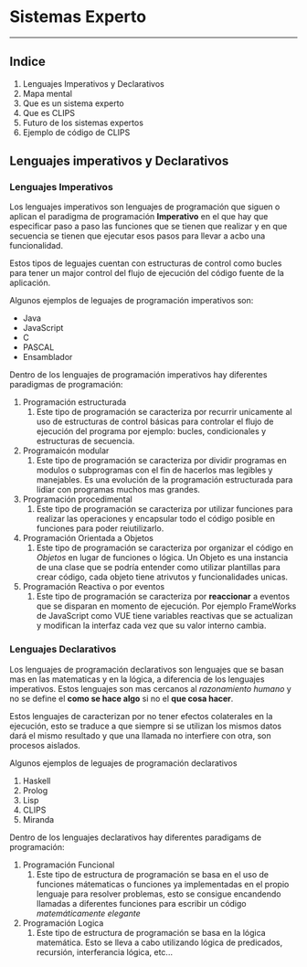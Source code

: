 # Sistemas Experto
---
## Indice
1. Lenguajes Imperativos y Declarativos
2. Mapa mental
3. Que es un sistema experto
4. Que es CLIPS
5. Futuro de los sistemas expertos
6. Ejemplo de código de CLIPS


## Lenguajes imperativos y Declarativos
### Lenguajes Imperativos
Los lenguajes imperativos son lenguajes de programación que siguen o aplican el paradigma de programación **Imperativo** en el que hay que especificar paso a paso las funciones que se tienen que realizar y en que secuencia se tienen que ejecutar esos pasos para llevar a acbo una funcionalidad.

Estos tipos de leguajes cuentan con estructuras de control como bucles para tener un major control del flujo de ejecución del código fuente de la aplicación.

Algunos ejemplos de leguajes de programación imperativos son:
  - Java
  - JavaScript
  - C
  - PASCAL
  - Ensamblador

Dentro de los lenguajes de programación imperativos hay diferentes paradigmas de programación:

1. Programación estructurada
   1. Este tipo de programación se caracteriza por recurrir unicamente al uso de estructuras de control básicas para controlar el flujo de ejecución del programa por ejemplo: bucles, condicionales y estructuras de secuencia. 
2. Programaicón modular 
   1. Este tipo de programación se caracteriza por dividir programas en modulos o subprogramas con el fin de hacerlos mas legibles y manejables. Es una evolución de la programación estructurada para lidiar con programas muchos mas grandes.
3. Programación procedimental
   1. Este tipo de programación se caracteriza por utilizar funciones para realizar las operaciones y encapsular todo el código posible en funciones para poder reiutilizarlo.
4. Programación Orientada a Objetos
   1. Este tipo de programación se caracteriza por organizar el código en *Objetos* en lugar de funciones o lógica. Un Objeto es una instancia de una clase que se podría entender como utilizar plantillas para crear código, cada objeto tiene atrivutos y funcionalidades unicas.
5. Programación Reactiva o por eventos
   1. Este tipo de programación se caracteriza por **reaccionar** a eventos que se disparan en momento de ejecución. Por ejemplo FrameWorks de JavaScript como VUE tiene variables reactivas que se actualizan y modifican la interfaz cada vez que su valor interno cambia.

### Lenguajes Declarativos
Los lenguajes de programación declarativos son lenguajes que se basan mas en las matematicas y en la lógica, a diferencia de los lenguajes imperativos. Estos lenguajes son mas cercanos al *razonamiento humano* y no se define el **como se hace algo** si no el **que cosa hacer**.

Estos lenguajes de caracterizan por no tener efectos colaterales en la ejecución, esto se traduce a que siempre si se utilizan los mismos datos dará el mismo resultado y que una llamada no interfiere con otra, son procesos aislados.

Algunos ejemplos de leguajes de programación declarativos
1. Haskell
2. Prolog
3. Lisp
4. CLIPS
5. Miranda

Dentro de los lenguajes declarativos hay diferentes paradigams de programación:

1. Programación Funcional
   1. Este tipo de estructura de programación se basa en el uso de funciones mátematicas o funciones ya implementadas en el propio lenguaje para resolver problemas, esto se consigue encandendo llamadas a diferentes funciones para escribir un código *matemáticamente elegante*
2. Programación Logica
   1. Este tipo de estructura de programación se basa en la lógica matemática. Esto se lleva a cabo utilizando lógica de predicados, recursión, interferancia lógica, etc...
